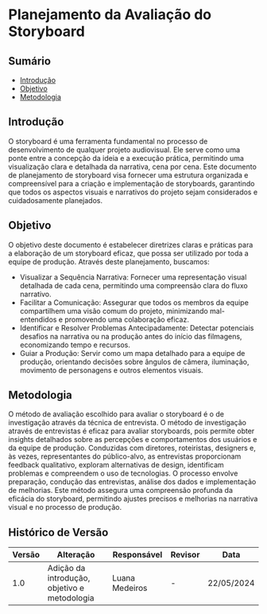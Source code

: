 # Planejamento da Avaliação do Storyboard


## Sumário

* [Introdução](#Introdução)
* [Objetivo](#Objetivo)
* [Metodologia](#Metodologia)

## Introdução
O storyboard é uma ferramenta fundamental no processo de desenvolvimento de qualquer projeto audiovisual. Ele serve como uma ponte entre a concepção da ideia e a execução prática, permitindo uma visualização clara e detalhada da narrativa, cena por cena. Este documento de planejamento de storyboard visa fornecer uma estrutura organizada e compreensível para a criação e implementação de storyboards, garantindo que todos os aspectos visuais e narrativos do projeto sejam considerados e cuidadosamente planejados.

## Objetivo
O objetivo deste documento é estabelecer diretrizes claras e práticas para a elaboração de um storyboard eficaz, que possa ser utilizado por toda a equipe de produção. Através deste planejamento, buscamos:
- Visualizar a Sequência Narrativa: Fornecer uma representação visual detalhada de cada cena, permitindo uma compreensão clara do fluxo narrativo.
- Facilitar a Comunicação: Assegurar que todos os membros da equipe compartilhem uma visão comum do projeto, minimizando mal-entendidos e promovendo uma colaboração eficaz.
- Identificar e Resolver Problemas Antecipadamente: Detectar potenciais desafios na narrativa ou na produção antes do início das filmagens, economizando tempo e recursos.
- Guiar a Produção: Servir como um mapa detalhado para a equipe de produção, orientando decisões sobre ângulos de câmera, iluminação, movimento de personagens e outros elementos visuais.

## Metodologia
O método de avaliação escolhido para avaliar o storyboard é o de investigação através da técnica de entrevista. O método de investigação através de entrevistas é eficaz para avaliar storyboards, pois permite obter insights detalhados sobre as percepções e comportamentos dos usuários e da equipe de produção. Conduzidas com diretores, roteiristas, designers e, às vezes, representantes do público-alvo, as entrevistas proporcionam feedback qualitativo, exploram alternativas de design, identificam problemas e compreendem o uso de tecnologias. O processo envolve preparação, condução das entrevistas, análise dos dados e implementação de melhorias. Este método assegura uma compreensão profunda da eficácia do storyboard, permitindo ajustes precisos e melhorias na narrativa visual e no processo de produção.



## Histórico de Versão

| Versão | Alteração                         | Responsável     | Revisor               | Data       |
| ------ | --------------------------------- | --------------- | --------------------- | ---------- |
| 1.0    | Adição da introdução, objetivo e metodologia | Luana Medeiros | -           | 22/05/2024 |


